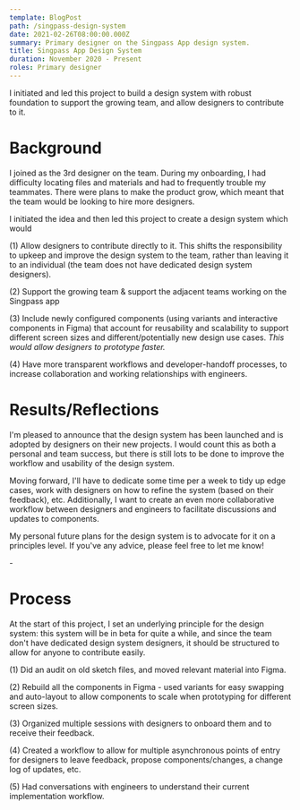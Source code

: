 ```yaml
---
template: BlogPost
path: /singpass-design-system
date: 2021-02-26T08:00:00.000Z
summary: Primary designer on the Singpass App design system.
title: Singpass App Design System
duration: November 2020 - Present
roles: Primary designer
---
```

I initiated and led this project to build a design system with robust foundation to support the growing team, and allow designers to contribute to it.



# Background

I joined as the 3rd designer on the team. During my onboarding, I had difficulty locating files and materials and had to frequently trouble my teammates. There were plans to make the product grow, which meant that the team would be looking to hire more designers. 

I initiated the idea and then led this project to create a design system which would

(1) Allow designers to contribute directly to it. This shifts the responsibility to upkeep and improve the design system to the team, rather than leaving it to an individual (the team does not have dedicated design system designers).

(2) Support the growing team & support the adjacent teams working on the Singpass app

(3) Include newly configured components (using variants and interactive components in Figma) that account for reusability and scalability to support different screen sizes and different/potentially new design use cases. *This would allow designers to prototype faster.*

(4) Have more transparent workflows and developer-handoff processes, to increase collaboration and working relationships with engineers.



# Results/Reflections

I'm pleased to announce that the design system has been launched and is adopted by designers on their new projects. I would count this as both a personal and team success, but there is still lots to be done to improve the workflow and usability of the design system.

Moving forward, I'll have to dedicate some time per a week to tidy up edge cases, work with designers on how to refine the system (based on their feedback), etc. Additionally, I want to create an even more collaborative workflow between designers and engineers to facilitate discussions and updates to components.

My personal future plans for the design system is to advocate for it on a principles level. If you've any advice, please feel free to let me know!

\-



# Process

At the start of this project, I set an underlying principle for the design system: this system will be in beta for quite a while, and since the team don't have dedicated design system designers, it should be structured to allow for anyone to contribute easily.

(1) Did an audit on old sketch files, and moved relevant material into Figma.

(2) Rebuild all the components in Figma - used variants for easy swapping and auto-layout to allow components to scale when prototyping for different screen sizes.

(3) Organized multiple sessions with designers to onboard them and to receive their feedback.

(4) Created a workflow to allow for multiple asynchronous points of entry for designers to leave feedback, propose components/changes, a change log of updates, etc.

(5) Had conversations with engineers to understand their current implementation workflow.
